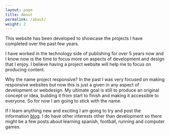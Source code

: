 ```yaml
---
layout: page
title: About
permalink: /about/
weight: 2
---
```


This website has been developed to showcase the projects I have completed over the past few years.  

I have worked in the technology side of publishing for over 5 years now and I know now is the time to focus more on aspects of development and design that I enjoy. I believe having a project website will help me to focus on producing content.   

Why the name project responsive? In the past I was very focused on making responsive websites but now this is just a given in any aspect of development or webdesign. My ultimate goal is still to produce an original concept or idea, building it from start to finish and making it accessible to everyone. So for now I am going to stick with the name.  

If I learn anything new and exciting I am going to try and post the information [blog]({{site.baseurl}}/blog "here"). I do have other interests other than development so there might be a few posts about learning spanish, football, running and computer games.  

<div class="icon-insta">
</div>
<div class="icon-github">
</div>
<div class="icon-twitter">
</div>
<div class="icon-linked">
</div>
